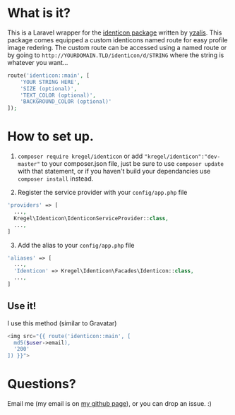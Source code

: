 # What is it?
This is a Laravel wrapper for the [identicon package](https://github.com/yzalis/identicon) written by [yzalis](https://github.com/yzalis). This package comes equipped a custom 
identicons named route for easy profile image redering. The custom route can be accessed using a named route or by going to 
`http://YOURDOMAIN.TLD/identicon/d/STRING` where the string is whatever you want...
```php
route('identicon::main', [
    'YOUR STRING HERE', 
    'SIZE (optional)', 
    'TEXT_COLOR (optional)', 
    'BACKGROUND_COLOR (optional)'
]);
```

# How to set up.
  1.  `composer require kregel/identicon`
      or add `"kregel/identicon":"dev-master"` to your composer.json file, just be sure to use `composer update` with that statement, or if you haven't build your dependancies use `composer install` instead.
      
      
  2.  Register the service provider with your `config/app.php` file
  
  ```php
  'providers' => [
    ...,
    Kregel\Identicon\IdenticonServiceProvider::class,
    ...,
  ]
  ```
  3.  Add the alias to your `config/app.php` file
  
  ```php
  'aliases' => [
    ...,
    'Identicon' => Kregel\Identicon\Facades\Identicon::class,
    ...,
  ]
  ```
## Use it!
  I use this method (similar to Gravatar)
  ```php
  <img src="{{ route('identicon::main', [
    md5($user->email), 
    '200' 
]) }}">
  ```

# Questions?
Email me (my email is on [my github page](http://github.com/austinkregel)), or you can drop an issue. :)
